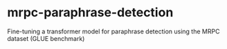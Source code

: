 # mrpc-paraphrase-detection
Fine-tuning a transformer model for paraphrase detection using the MRPC dataset (GLUE benchmark)
